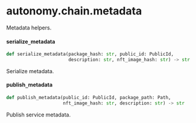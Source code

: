 <a id="autonomy.chain.metadata"></a>

# autonomy.chain.metadata

Metadata helpers.

<a id="autonomy.chain.metadata.serialize_metadata"></a>

#### serialize`_`metadata

```python
def serialize_metadata(package_hash: str, public_id: PublicId,
                       description: str, nft_image_hash: str) -> str
```

Serialize metadata.

<a id="autonomy.chain.metadata.publish_metadata"></a>

#### publish`_`metadata

```python
def publish_metadata(public_id: PublicId, package_path: Path,
                     nft_image_hash: str, description: str) -> str
```

Publish service metadata.

